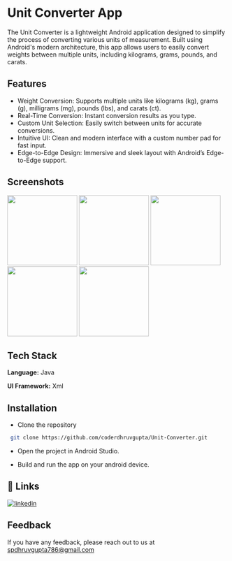 
# Unit Converter App

The Unit Converter is a lightweight Android application designed to simplify the process of converting various units of measurement. Built using Android's modern architecture, this app allows users to easily convert weights between multiple units, including kilograms, grams, pounds, and carats.


## Features

- Weight Conversion: Supports multiple units like kilograms (kg), grams (g), milligrams (mg), pounds (lbs), and carats (ct).
- Real-Time Conversion: Instant conversion results as you type.
- Custom Unit Selection: Easily switch between units for accurate conversions.
- Intuitive UI: Clean and modern interface with a custom number pad for fast input.
- Edge-to-Edge Design: Immersive and sleek layout with Android’s Edge-to-Edge support.
## Screenshots

 <img src="https://github.com/user-attachments/assets/79ce7142-2c32-4be8-a750-ca7e4f100e4a" width="160"> <img src="https://github.com/user-attachments/assets/1c0ae85e-7ec4-4aae-b195-f87e66f6ef4e" width="160"> <img src="https://github.com/user-attachments/assets/0918dafd-2d64-4b20-947d-0635b8e75092" width="160"> <img src="https://github.com/user-attachments/assets/0197c39c-ad05-48e7-824e-9cc9e6608742" width="160"> <img src="https://github.com/user-attachments/assets/931ea28a-b626-40e8-a72a-5b6eca5fadcb" width="160"> 

## Tech Stack

**Language:** Java

**UI Framework:** Xml


## Installation

- Clone the repository

```bash
 git clone https://github.com/coderdhruvgupta/Unit-Converter.git
```
- Open the project in Android Studio.

- Build and run the app on your android device.
    
## 🔗 Links
[![linkedin](https://img.shields.io/badge/linkedin-0A66C2?style=for-the-badge&logo=linkedin&logoColor=white)](https://www.linkedin.com/in/coderdhruv)



## Feedback

If you have any feedback, please reach out to us at spdhruvgupta786@gmail.com
